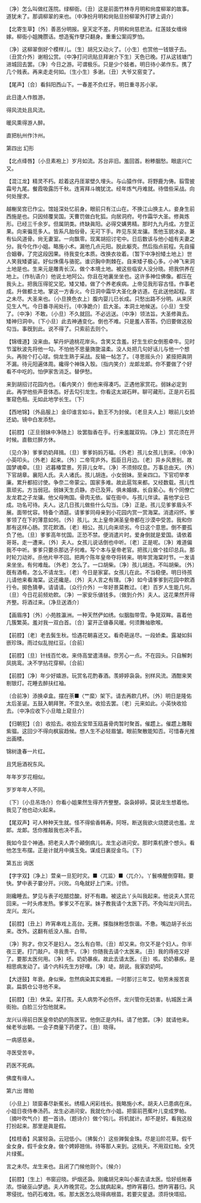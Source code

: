<!-- { "loadSidebar": true } -->
〔净〕怎么叫做红莲院。绿柳衙。〔丑〕这是前面竹林寺月明和尙度柳翠的故事。道犹未了。那调柳翠的来也。〔中净扮月明和尙贴旦扮柳翠外打锣上调介〕 

【北寄生草】〔外〕善恶分明报。皇天定不差。月明和尙慈悲法。红莲妓女缠绵嫁。柳衙小姐腌臜话。想造寃作孽只翻身。重重公案阎罗怕。

〔净〕这柳翠倒好个模样儿。〔生〕胡兄又动火了。〔小生〕也赏他一钱银子去。〔丑赏介外〕谢相公赏。〔中净打问讯贴旦拜谢介下生〕天色已晚。打从这钱塘门进城回去罢。〔净〕今日之游。可谓极乐。只是少个妓者。明日待小弟作东。携了几个贱表。再来走走何如。〔生小生〕多谢。〔丑〕大爷又窑变了。 

【尾声】〔合〕看斜阳西山下。一春差不负红牙。明日重寻苏小家。

此日逢人作胜游。



得风流处且风流。

暖风熏得游人醉。



直把杭州作汴州。 

第四出
幻形

【北点绛唇】〔小旦素袍上〕岁月如流。苏台非旧。羞回首。粉糁胭愁。眼底兴亡又。

【混江龙】精灵不朽。趁着这丹厓翠壁久埋头。与山猿作伴。将野鹿为俦。翦雪披霜号九尾。餐霞吸露历千秋。连宵拜斗魄犹沈。经年炼气丹难就。待借些采战。向何处搜求。

越榭吴宫已作尘。馆娃深处忆前身。眼前只有江山在。不换江山换主人。妾身生前西施是也。只因倾覆吴国。天曹罚做白牝狐。向居洞府。号作霜华大圣。修眞炼形。已经三千余岁。但属阴类。终缺眞阳。必得交媾男精。那时九九丹成。方登正果。向来徧觅多人。皆系凡胎俗骨。无可下手。昨见东吴龙骧。羡他玉貌冰姿。兼有仙风道骨。尙无妻室。一向飘零。现寓胡招讨宅中。日后数该与他小姐有夫妻之分。我今化作小姐。略施小术。漏他几点元阳。脱此躯壳。然后指点前程。先自撮合姻眷。了完这段因果。待我变化本质。改换衣妆着。〔暂下中净扮矮土地上〕世人笑我矮婆娑。好似侏儒与骆驼。谁识胸中荆棘在。自来矮子极心多。小神飞来洞土地是也。生来元是雕靑长汉。做个本境土地。被这些临安人没分晓。把我供养在地上。〔作杭语介〕他说土地阿公。你且在地裏坐坐也。这许多神位佛像。都压在我头上。把我压得驼又驼。矮又矮。做了个养老疾病。上帝见我形容古怪。作事老成。升做都土地。掌这一方香火。今日洞中霜华大圣化身访道。在此送他起程。言之未尽。大圣来也。〔小旦换色衣上〕腹内婴儿已长成。只愁出路不分明。从来厌见生人气。今日番寻闹处行。〔中净跪介〕启大圣。本洞土地候送。〔小旦〕生受了。〔中净〕不敢。〔小旦〕不久就回。不必远送。〔中净〕领法旨。大圣修眞去。矮神归洞中。〔下小旦〕此去神通变化。倒也不难。只是羞人答答。仍旧要做这般勾当。事旣到此。说不得了。只索前去则个。 

【锦缠道】没来由。挈丹炉遶桃花岸头。含笑又含羞。好生生织女倒惹牵牛。见时节溜秋波先将他一勾。不怕他不思量旖旎温柔。没人处把几句好话儿与他一个想头。再抛个打心球。倘龙生熟于采战。反输一帖怎了。〔寻思摇头介〕紧挜把眞阴不漏。待元阳遍体周。纔得个神珠入彀。〔指内笑介〕龙郞龙郞。你不要做了个好看不中吃的。怕伊家吿消乏。替伊愁。

来到胡招讨花园内也。〔看内笑介〕倒也来得凑巧。正遇他家赏花。弱妹必定到此。再学他些声音体态。好去勾引龙生。你看这太湖石畔。聊可藏形。正是片石孤峯窥色相。无如此地学长生。〔下〕 

【西地锦】〔外品服上〕金印谁言如斗。勤王不为封侯。〔老旦夫人上〕眼前儿女娇还幼。镜中白发添愁。

【前腔】〔正旦弱妹中净随上〕妆罢脂香在手。行来羞蹴双钩。〔净上〕赏花须在开时候。直敎烂醉方休。

〔见介净〕爹爹奶奶拜揖。〔旦〕爹爹妈妈万福。〔外老〕孩儿女孩儿到来。〔中净〕小英叩头。〔外老〕起来。〔外〕二帝穹庐外。孤臣日月边。〔老〕异乡风景别。故国梦魂牵。〔旦〕迟暮椿萱景。芳菲儿女年。〔净〕不须频叹息。万事总由天。〔外〕下官胡章。襄阳人氏。夫人诸氏。孩儿胡连。小女弱妹。至亲四口。下官叨举孝廉。累升都招讨使。争奈二帝蒙尘。国家多难。故此扈驾来都。又经数载。孩儿性禀顽劣。方当弱冠。弱妹天生贞静。亦已及笄。俱未婚嫁。长自萦心。有个同僚亡友龙君之子龙骧。他父母殉国。骨肉无依。留在衙中。与孩儿伴读。喜他学业已成。功名可待。夫人。这几日孩儿做些什么勾当。〔净〕正是。孩儿见爹爹眉头不展。面带忧容。特备个酒筵。请爹爹同母亲到小花园内赏一赏海棠。消遣闷怀。爹爹领了在下的薄意如何。〔外〕孩儿。太上皇帝渊圣皇帝都在沙漠中受苦。我和你那有这样心肠。赏花飮酒。〔老〕相公。孩儿向来顽劣。今日这个意思。倒不要孤负了他。〔旦〕爹爹高年忧国。正恐不禁。便消遣片时。爱身倒就是爱国。请依着哥哥。走一遭来。〔外〕夫人。女孩儿说话倒也中听。〔老〕正是呢。〔净〕难道偏我不中听。爹爹只要杀那达子何难。写个本与皇帝老官。把孩儿做个挂印总兵。那时轮刀动斧。杀他片甲不回。把两个陈年皇帝夺将转来。明年赏海棠时节。一发请来坐坐。有何难哉。〔外老〕怎么了。一口胡柴。〔净〕孩儿胡连。不叫胡柴。〔外〕旣有酒肴。怎么不请龙生。〔老〕今日是家宴。女孩儿在此。不当稳便。明日待孩儿请他来看海棠。这还纔是。〔外〕夫人言之有理。〔净〕如今请爹爹到花园中飮酒行令。掷色猜拳。请请请。〔众行介外〕一年好景莫教过。〔老〕百岁人生能几何。〔旦〕今日花前频劝飮。〔净〕一家安乐値钱多。〔做到介外〕夫人。这花果然开得齐整。将酒过来。〔净旦送酒介〕 

【画眉序】〔外〕小苑胜瀛洲。一种天然俨如绣。似胭脂带雪。争晃双眸。喜着他几簇繁英。羞对我一双白首。〔合〕宴开正値春风暖。何须舞袖歌喉。

【前腔】〔老〕老去鬓生秋。恰遇花朝喜还又。看奇葩逞尽。一段娇柔。露凝如斜嵌珍珠。雨过似乱抛红豆。〔合前〕 

【前腔】〔旦〕针线百忙收。来侍高堂遣淸昼。奈芳心一点。不在园头。只自解刺凤挑鸾。决不学拈花穿柳。〔合前〕 

【前腔】〔净〕年少好嬉游。玩赏名花酌春酒。羡婷婷袅袅。别样风流。酒酣来笑剔银灯。花睡去醉扶红袖。

〔合前净〕添换卓盒。摆在荼■〈艹縻〉架下。请去再飮几杯。〔外〕明日是隆佑太后圣诞。五鼓入朝拜贺。不宜久坐。收拾去罢。〔老〕元来如此。小英快收拾去。〔中净应收下小旦暗上窥旦介〕 

【归朝犯】〔合〕收拾去。收拾去宝斝玉瓯喜骨肉暂时聚首。催趱上。催趱上雕鞍紫骝。这回少不得向枫宸趋候。想人生不必轻眉皱。眼前聚散能知否。可惜春光推出画楼。

锦树逢春一片红。



且凭巵酒祝东风。

年年岁岁花相似。



岁岁年年人不同。

〔下〕〔小旦吊场介〕你看小姐果然生得齐齐整整。袅袅婷婷。莫说龙生想着他。我见了他也动火起来。 

【尾双声】可人种种天生就。怪不得偷香韩寿。阿呀。断送我欲火烧腮说也羞。龙郞。龙郞。恁你推敲我也决不丢。

我如今显个神通。把老夫人弄个顚倒病儿。龙生必进问安。那时乘机撩个想头。看他怎生布摆。正是计就月中擒玉兔。谋成日裏捉金乌。〔下〕 

第五出
询医

【字字双】〔净上〕萱亲一旦犯时灾。■〈兀监〉■〈兀介〉。丫鬟唤醒倒穿鞋。要快。梦中表子霎分开。兴败。乌龟就好上门来。讨债。

刚纔睡去。梦见与表子吃醋捻酸。好不有趣。被这此丫头叫我起来。他说夫人赏花回来。一时头疼发热。爹爹又不在家。妹子教我请个太医下药。不免叫龙兴同去。龙兴。龙兴。 

【前腔】〔丑上〕昨宵串戏上高台。无赛。搽脂抹粉恁恢谐。不惫。嘴边胡子长出来。改外。这翻有纸没人揩。白带。

〔净〕狗才。你又不是妇人。怎么有白带。〔丑〕却又来。你又不是个妇人。你半夜三更。打门敲户。寻我贵干。〔净〕你随我去请个太医来。〔丑〕我的痔疮又好了。要那太医何用。〔净〕呸。奶奶暴疾。故此去请太医。〔丑〕咳。奶奶暴疾。是相思病发动了。请个内科先生方好哩。〔净〕唗。胡说。我家奶奶呵。 

【大迓鼓】年衰。身似柴。忽然病染其实难捱。一时那讨三年艾。劬劳未报苦哀哀。扁鹊仓公寻他不来。

【前腔】〔丑〕休呆。呆打孩。夫人病势不必伤怀。龙兴管你无妨害。杭城医士满街抬。白脸三分包他就来。

龙兴认得前日医皇帝奶奶的陈医官。他倒正是内科。请了他罢。〔净〕就请他来。候老爷出朝。一会子商量下药便了。〔丑〕晓得。 

一病感慈亲。



寻医受苦辛。

药医不死病。



佛度有缘人。 

第六出
赠帕

〔小旦上〕琐窗春尽新蕉长。绣榻人闲彩线长。我略施小术。胡夫人已患病在床。小姐日夜侍奉汤药。龙生必进问安。我就化作小姐。把窗前芭蕉叶儿变成罗帕。〔摘叶吹气介〕题一首诗。〔题诗介〕做个钩儿。将机就计。却不是好。看我这般打扮起来。那里是眞是假。 

【桂枝香】风裳轻袅。云冠低小。〔拂鬓介〕这些亸鬓金珠。尽是沿阶花草。假千金女身。假千金女身。做个娉婷翘俏。待等那人来到。这桃夭。不用双红帕。全凭片绿蕉。

言之未尽。龙生来也。且闭了门候他则个。〔候介〕 

【前腔】〔生上〕书窗迎晓。炉烟还袅。刚纔胡兄来叫小厮去请太医。恰好纸帐春浓。惊破巫山梦遶。夫人昨晚赏花。怎么就病起来。想昨宵暮归。想昨宵暮归。风寒侵扰。怕药石难效。咳。那太医怎么晓得病根苗。若要灾星退。须将快壻招。

